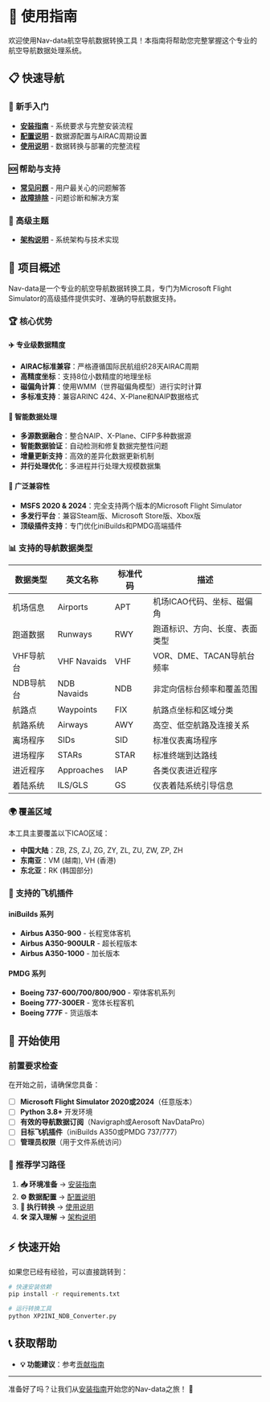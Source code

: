 # 🧭 使用指南

欢迎使用Nav-data航空导航数据转换工具！本指南将帮助您完整掌握这个专业的航空导航数据处理系统。

## 📋 快速导航

### 🚀 新手入门

- [**安装指南**](./installation.md) - 系统要求与完整安装流程
- [**配置说明**](./configuration.md) - 数据源配置与AIRAC周期设置
- [**使用说明**](./usage.md) - 数据转换与部署的完整流程

### 🆘 帮助与支持

- [**常见问题**](../faq.md) - 用户最关心的问题解答
- [**故障排除**](../troubleshooting.md) - 问题诊断和解决方案

### 🔧 高级主题

- [**架构说明**](../architecture.md) - 系统架构与技术实现

## 🎯 项目概述

Nav-data是一个专业的航空导航数据转换工具，专门为Microsoft Flight Simulator的高级插件提供实时、准确的导航数据支持。

### 🏆 核心优势

#### ✈️ 专业级数据精度

- **AIRAC标准兼容**：严格遵循国际民航组织28天AIRAC周期
- **高精度坐标**：支持8位小数精度的地理坐标
- **磁偏角计算**：使用WMM（世界磁偏角模型）进行实时计算
- **多标准支持**：兼容ARINC 424、X-Plane和NAIP数据格式

#### 🔄 智能数据处理

- **多源数据融合**：整合NAIP、X-Plane、CIFP多种数据源
- **智能数据验证**：自动检测和修复数据完整性问题
- **增量更新支持**：高效的差异化数据更新机制
- **并行处理优化**：多进程并行处理大规模数据集

#### 🛫 广泛兼容性

- **MSFS 2020 & 2024**：完全支持两个版本的Microsoft Flight Simulator
- **多发行平台**：兼容Steam版、Microsoft Store版、Xbox版
- **顶级插件支持**：专门优化iniBuilds和PMDG高端插件

### 📊 支持的导航数据类型

| 数据类型  | 英文名称    | 标准代码 | 描述                           |
| --------- | ----------- | -------- | ------------------------------ |
| 机场信息  | Airports    | APT      | 机场ICAO代码、坐标、磁偏角     |
| 跑道数据  | Runways     | RWY      | 跑道标识、方向、长度、表面类型 |
| VHF导航台 | VHF Navaids | VHF      | VOR、DME、TACAN导航台频率      |
| NDB导航台 | NDB Navaids | NDB      | 非定向信标台频率和覆盖范围     |
| 航路点    | Waypoints   | FIX      | 航路点坐标和区域分类           |
| 航路系统  | Airways     | AWY      | 高空、低空航路及连接关系       |
| 离场程序  | SIDs        | SID      | 标准仪表离场程序               |
| 进场程序  | STARs       | STAR     | 标准终端到达路线               |
| 进近程序  | Approaches  | IAP      | 各类仪表进近程序               |
| 着陆系统  | ILS/GLS     | GS       | 仪表着陆系统引导信息           |

### 🌍 覆盖区域

本工具主要覆盖以下ICAO区域：

- **中国大陆**：ZB, ZS, ZJ, ZG, ZY, ZL, ZU, ZW, ZP, ZH
- **东南亚**：VM (越南), VH (香港)
- **东北亚**：RK (韩国部分)

### 🎯 支持的飞机插件

#### iniBuilds 系列

- **Airbus A350-900** - 长程宽体客机
- **Airbus A350-900ULR** - 超长程版本
- **Airbus A350-1000** - 加长版本

#### PMDG 系列

- **Boeing 737-600/700/800/900** - 窄体客机系列
- **Boeing 777-300ER** - 宽体长程客机
- **Boeing 777F** - 货运版本

## 🚦 开始使用

### 前置要求检查

在开始之前，请确保您具备：

- [ ] **Microsoft Flight Simulator 2020或2024**（任意版本）
- [ ] **Python 3.8+** 开发环境
- [ ] **有效的导航数据订阅**（Navigraph或Aerosoft NavDataPro）
- [ ] **目标飞机插件**（iniBuilds A350或PMDG 737/777）
- [ ] **管理员权限**（用于文件系统访问）

### 📖 推荐学习路径

1. **📥 环境准备** → [安装指南](./installation.md)
2. **⚙️ 数据配置** → [配置说明](./configuration.md)
3. **🔄 执行转换** → [使用说明](./usage.md)
4. **🛠️ 深入理解** → [架构说明](../architecture.md)

## ⚡ 快速开始

如果您已经有经验，可以直接跳转到：

```bash
# 快速安装依赖
pip install -r requirements.txt

# 运行转换工具
python XP2INI_NDB_Converter.py
```

## 📞 获取帮助

- **💡 功能建议**：参考[贡献指南](../contributing.md)

---

准备好了吗？让我们从[安装指南](./installation.md)开始您的Nav-data之旅！ 🚀
